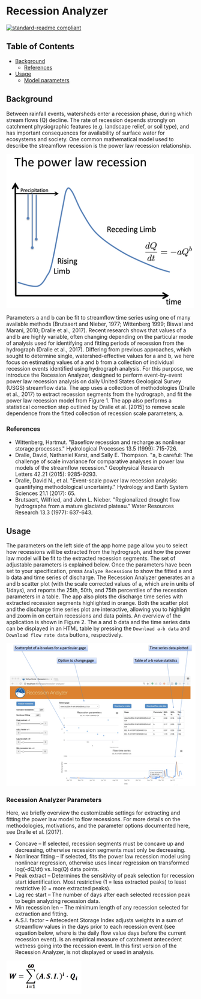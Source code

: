 # Recession Analyzer

[![standard-readme compliant](https://img.shields.io/badge/readme%20style-standard-brightgreen.svg?style=flat-square)](https://github.com/RichardLitt/standard-readme)



## Table of Contents

- [Background](#background)
	- [References](#references)
- [Usage](#usage)
	- [Model parameters](#recessionanalyzerparameters)


## Background

Between rainfall events, watersheds enter a recession phase, during which stream flows (Q) decline. The rate of recession depends strongly on catchment physiographic features (e.g. landscape relief, or soil type), and has important consequences for availability of surface water for ecosystems and society. One common mathematical model used to describe the streamflow recession is the power law recession relationship.

 <img src="resources/plaw.png" width="500">

Parameters a and b can be fit to streamflow time series using one of many available methods (Brutsaert and Nieber, 1977; Wittenberg 1999; Biswal and Marani, 2010; Dralle et al., 2017). Recent research shows that values of a and b are highly variable, often changing depending on the particular mode of analysis used for identifying and fitting periods of recession from the hydrograph (Dralle et al., 2017). Differing from previous approaches, which sought to determine single, watershed-effective values for a and b, we here focus on estimating values of a and b from a collection of individual recession events identified using hydrograph analysis. For this purpose, we introduce the Recession Analyzer, designed to perform event-by-event power law recession analysis on daily United States Geological Survey (USGS) streamflow data. The app uses a collection of methodologies (Dralle et al., 2017) to extract recession segments from the hydrograph, and fit the power law recession model from Figure 1. The app also performs a statistical correction step outlined by Dralle et al. [2015] to remove scale dependence from the fitted collection of recession scale parameters, a. 

### References
* Wittenberg, Hartmut. "Baseflow recession and recharge as nonlinear storage processes." Hydrological Processes 13.5 (1999): 715-726.
* Dralle, David, Nathaniel Karst, and Sally E. Thompson. "a, b careful: The challenge of scale invariance for comparative analyses in power law models of the streamflow recession." Geophysical Research Letters 42.21 (2015): 9285-9293.
* Dralle, David N., et al. "Event-scale power law recession analysis: quantifying methodological uncertainty." Hydrology and Earth System Sciences 21.1 (2017): 65.
* Brutsaert, Wilfried, and John L. Nieber. "Regionalized drought flow hydrographs from a mature glaciated plateau." Water Resources Research 13.3 (1977): 637-643.


## Usage

The parameters on the left side of the app home page allow you to select how recessions will be extracted from the hydrograph, and how the power law model will be fit to the extracted recession segments. The set of adjustable parameters is explained below. Once the parameters have been set to your specification, press `Analyze Recessions` to show the fitted a and b data and time series of discharge. The Recession Analyzer generates an a and b scatter plot (with the scale corrected values of a, which are in units of 1/days), and reports the 25th, 50th, and 75th percentiles of the recession parameters in a table. The app also plots the discharge time series with extracted recession segments highlighted in orange. Both the scatter plot and the discharge time series plot are interactive, allowing you to highlight and zoom in on certain recessions and data points. An overview of the application is shown in Figure 2. The a and b data and the time series data can be displayed in an HTML table by pressing the `Download a-b data` and `Download flow rate data` buttons, respectively.

 <img src="resources/home.png" width="800">


### Recession Analyzer Parameters

Here, we briefly overview the customizable settings for extracting and fitting the power law model to flow recessions. For more details on the methodologies, motivations, and the parameter options documented here, see Dralle et al. [2017].

* Concave – If selected, recession segments must be concave up and decreasing, otherwise recession segments must only be decreasing. 
* Nonlinear fitting – If selected, fits the power law recession model using nonlinear regression, otherwise uses linear regression on transformed log(-dQ/dt) vs. log(Q) data points. 
* Peak extract – Determines the sensitivity of peak selection for recession start identification. Most restrictive (1 = less extracted peaks) to least restrictive (0 = more extracted peaks).
* Lag rec start – The number of days after each selected recession peak to begin analyzing recession data. 
* Min recession len – The minimum length of any recession selected for extraction and fitting. 
* A.S.I. factor – Antecedent Storage Index adjusts weights in a sum of streamflow values in the days prior to each recession event (see equation below, where  is the daily flow value  days before the current recession event).  is an empirical measure of catchment antecedent wetness going into the recession event. In this first version of the Recession Analyzer,  is not displayed or used in analysis. 

 <img src="resources/ASI.png" width="200">

